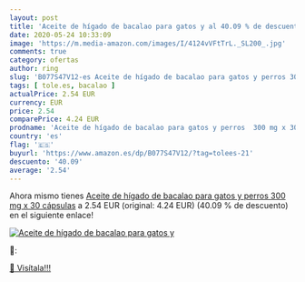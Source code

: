 ```yaml
---
layout: post
title: 'Aceite de hígado de bacalao para gatos y al 40.09 % de descuento'
date: 2020-05-24 10:33:09
image: 'https://m.media-amazon.com/images/I/4124vVFtTrL._SL200_.jpg'
comments: true
category: ofertas
author: ring
slug: 'B077S47V12-es Aceite de hígado de bacalao para gatos y perros 300 mg x...'
tags: [ tole.es, bacalao ]
actualPrice: 2.54 EUR
currency: EUR
price: 2.54
comparePrice: 4.24 EUR
prodname: 'Aceite de hígado de bacalao para gatos y perros  300 mg x 30 cápsulas'
country: 'es'
flag: '🇪🇸'
buyurl: 'https://www.amazon.es/dp/B077S47V12/?tag=tolees-21'
descuento: '40.09'
average: '2.54'
---
```


Ahora mismo tienes [Aceite de hígado de bacalao para gatos y perros  300 mg x 30 cápsulas](https://www.amazon.es/dp/B077S47V12/?tag=tolees-21) a 2.54 EUR (original: 4.24 EUR) (40.09 %  de descuento) en el siguiente enlace!

[![Aceite de hígado de bacalao para gatos y](https://m.media-amazon.com/images/I/4124vVFtTrL._SL200_.jpg)](https://www.amazon.es/dp/B077S47V12/?tag=tolees-21)

🔎:


[🛒 Visítala!!!](https://www.amazon.es/dp/B077S47V12/?tag=tolees-21)
